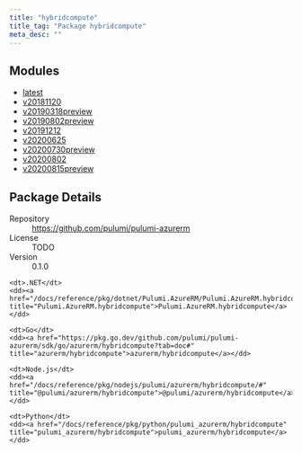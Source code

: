 ```yaml
---
title: "hybridcompute"
title_tag: "Package hybridcompute"
meta_desc: ""
---
```


<!-- WARNING: this file was generated by Pulumi Docs Generator. -->
<!-- Do not edit by hand unless you're certain you know what you are doing! -->



<h2 id="modules">Modules</h2>
<ul class="api">
    <li><a href="latest/" title="latest"><span class="symbol module"></span>latest</a></li>
    <li><a href="v20181120/" title="v20181120"><span class="symbol module"></span>v20181120</a></li>
    <li><a href="v20190318preview/" title="v20190318preview"><span class="symbol module"></span>v20190318preview</a></li>
    <li><a href="v20190802preview/" title="v20190802preview"><span class="symbol module"></span>v20190802preview</a></li>
    <li><a href="v20191212/" title="v20191212"><span class="symbol module"></span>v20191212</a></li>
    <li><a href="v20200625/" title="v20200625"><span class="symbol module"></span>v20200625</a></li>
    <li><a href="v20200730preview/" title="v20200730preview"><span class="symbol module"></span>v20200730preview</a></li>
    <li><a href="v20200802/" title="v20200802"><span class="symbol module"></span>v20200802</a></li>
    <li><a href="v20200815preview/" title="v20200815preview"><span class="symbol module"></span>v20200815preview</a></li>
</ul>

<h2 id="package-details">Package Details</h2>
<dl class="package-details">
	<dt>Repository</dt>
	<dd><a href="https://github.com/pulumi/pulumi-azurerm">https://github.com/pulumi/pulumi-azurerm</a></dd>
	<dt>License</dt>
	<dd>TODO</dd>
	<dt>Version</dt>
	<dd>0.1.0</dd>
</dl>



<dl class="tabular">

    <dt>.NET</dt>
    <dd><a href="/docs/reference/pkg/dotnet/Pulumi.AzureRM/Pulumi.AzureRM.hybridcompute.html" title="Pulumi.AzureRM.hybridcompute">Pulumi.AzureRM.hybridcompute</a></dd>

    <dt>Go</dt>
    <dd><a href="https://pkg.go.dev/github.com/pulumi/pulumi-azurerm/sdk/go/azurerm/hybridcompute?tab=doc#" title="azurerm/hybridcompute">azurerm/hybridcompute</a></dd>

    <dt>Node.js</dt>
    <dd><a href="/docs/reference/pkg/nodejs/pulumi/azurerm/hybridcompute/#" title="@pulumi/azurerm/hybridcompute">@pulumi/azurerm/hybridcompute</a></dd>

    <dt>Python</dt>
    <dd><a href="/docs/reference/pkg/python/pulumi_azurerm/hybridcompute" title="pulumi_azurerm/hybridcompute">pulumi_azurerm/hybridcompute</a></dd>

</dl>

